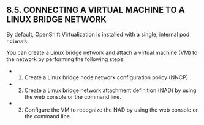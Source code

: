 ## 8.5. CONNECTING A VIRTUAL MACHINE TO A LINUX BRIDGE NETWORK

By default, OpenShift Virtualization is installed with a single, internal pod network.

You can create a Linux bridge network and attach a virtual machine (VM) to the network by performing the following steps:

- 1. Create a Linux bridge node network configuration policy (NNCP) .
- 2.  Create a Linux bridge network attachment definition (NAD) by using the web console or the command line.
- 3.  Configure the VM to recognize the NAD by using the web console or the command line.

<!-- image -->

